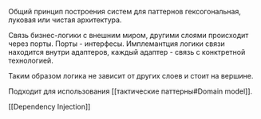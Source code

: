Общий принцип построения систем для паттернов гексогональная, луковая или чистая архитектура.

Связь бизнес-логики с внешним миром, другими слоями происходит через порты. Порты - интерфесы. Имплемантция логики связи находится внутри адаптеров, каждый адаптер - связь с конктретной технологией.

Таким образом логика не зависит от других слоев и стоит на вершине.

Подходит для использования [[тактические паттерны#Domain model]].

[[Dependency Injection]]